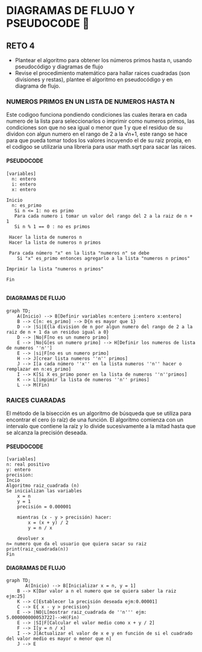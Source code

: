 # DIAGRAMAS DE FLUJO Y PSEUDOCODE 🚀
## RETO 4
 - Plantear el algoritmo para obtener los números primos hasta n, usando pseudocódigo y diagramas de flujo
 - Revise el procedimiento matemático para hallar raices cuadradas (son divisiones y restas), plantee el algoritmo en pseudocódigo y en diagrama de flujo.

### NUMEROS PRIMOS EN UN LISTA DE NUMEROS HASTA N
Este codigoo funciona pondiendo condiciones las cuales iterara en cada numero de la lista para seleccionarlos o imprimir como numeros primos, las condiciones son que no sea igual o menor que 1 y que el residuo de su dividon con algun numero en el rango de 2 a la √n+1, este rango se hace para que pueda tomar todos los valores incuyendo el de su raiz propia, en el codigoo se utilizaria una libreria para usar math.sqrt para sacar las raices.

#### PSEUDOCODE
```pseudocode
[variables]
  n: entero
  i: entero
  x: entero
  
Inicio
  n: es_primo
   Si n <= 1: no es primo 
   Para cada numero i tomar un valor del rango del 2 a la raiz de n + 1 
   Si n % 1 == 0 : no es primos
   
 Hacer la lista de numeros n
 Hacer la lista de numeros n primos
 
 Para cada número "x" en la lista "numeros n" se debe 
    Si "x" es_primo entonces agregarlo a la lista "numeros n primos"

Imprimir la lista "numeros n primos"

Fin
  
```
#### DIAGRAMAS DE FLUJO
```mermaid
graph TD;
    A(Inicio) --> B[Definir variables n:entero i:entero x:entero]
    B --> C[n: es_primo] --> D{n es mayor que 1}
    D --> |Si|E{la division de n por algun numero del rango de 2 a la raiz de n + 1 da un residuo igual a 0}
    D --> |No|F[no es un numero primo]
    E --> |No|G[es un numero primo] --> H[Definir los numeros de lista de numeros ''n'']
    E --> |si|F[no es un numero primo]
    H --> J[crear lista numeros ''n'' primos]
    J --> I[a cada número ''x'' en la lista numeros ''n'' hacer o remplazar en n:es_primo]
    I --> K[Si X es_primo poner en la lista de numeros ''n''primos]
    K --> L[impimir la lista de numeros ''n'' primos]
    L --> M(Fin)

```

### RAICES CUARADAS 
El método de la bisección es un algoritmo de búsqueda que se utiliza para encontrar el cero (o raíz) de una función. El algoritmo comienza con un intervalo que contiene la raíz y lo divide sucesivamente a la mitad hasta que se alcanza la precisión deseada.

#### PSEUDOCODE
```pseudocode
[variables]
n: real positivo
y: entero
precision:
Incio
Algoritmo raiz_cuadrada (n)
Se inicializan las variables
    x = n
    y = 1
    precisión = 0.000001

    mientras (x - y > precisión) hacer:
        x = (x + y) / 2
        y = n / x

    devolver x
n= numero que da el usuario que quiera sacar su raiz
print(raiz_cuadrada(n))
Fin

```
#### DIAGRAMAS DE FLUJO
```mermaid
graph TD;
       A(Inicio) --> B[Inicializar x = n, y = 1]
    B --> K[Dar valor a n el numero que se quiera saber la raiz ejm:25]
    K --> C[Establecer la precisión deseada ejm:0.00001] 
    C --> E{ x - y > precision}
    E --> |NO|L[mostrar raiz_cuadrada de ''n''' ejm: 5.000000000053722]-->H(Fin)
    E --> |SI|F[Calcular el valor medio como x + y / 2]
    F --> I[y = n / x]
    I --> J[Actualizar el valor de x e y en función de si el cuadrado del valor medio es mayor o menor que n]
    J --> E

```
